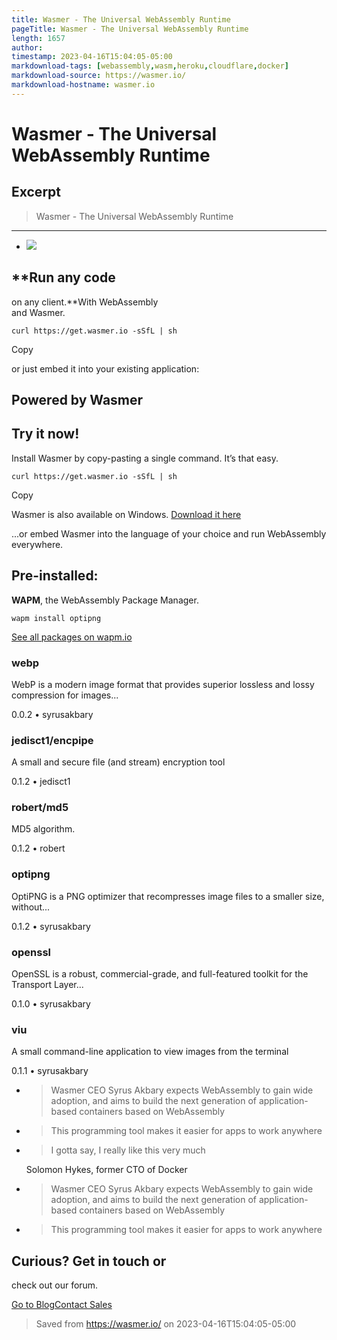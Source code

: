```yaml
---
title: Wasmer - The Universal WebAssembly Runtime
pageTitle: Wasmer - The Universal WebAssembly Runtime
length: 1657
author: 
timestamp: 2023-04-16T15:04:05-05:00
markdownload-tags: [webassembly,wasm,heroku,cloudflare,docker]
markdownload-source: https://wasmer.io/
markdownload-hostname: wasmer.io
---
```


# Wasmer - The Universal WebAssembly Runtime

## Excerpt
> Wasmer - The Universal WebAssembly Runtime

---
-   [![][fig1]](https://wasmer.io/)

## **Run any code  
on any client.**With WebAssembly  
and Wasmer.

```
curl https://get.wasmer.io -sSfL | sh
```

Copy

or just embed it into your existing application:

  

## Powered by Wasmer

  

## Try it now!

Install Wasmer by copy-pasting a single command. It’s that easy.

```
curl https://get.wasmer.io -sSfL | sh
```

Copy

Wasmer is also available on Windows. [Download it here](https://github.com/wasmerio/wasmer/releases)

...or embed Wasmer into the language of your choice and run WebAssembly everywhere.

## Pre-installed:  
**WAPM**, the WebAssembly Package Manager.

```
wapm install optipng
```

[See all packages on wapm.io](https://wapm.io/)

### webp

WebP is a modern image format that provides superior lossless and lossy compression for images...

0.0.2 • syrusakbary

### jedisct1/encpipe

A small and secure file (and stream) encryption tool

0.1.2 • jedisct1

### robert/md5

MD5 algorithm.

0.1.2 • robert

### optipng

OptiPNG is a PNG optimizer that recompresses image files to a smaller size, without...

0.1.2 • syrusakbary

### openssl

OpenSSL is a robust, commercial-grade, and full-featured toolkit for the Transport Layer...

0.1.0 • syrusakbary

### viu

A small command-line application to view images from the terminal

0.1.1 • syrusakbary

-   > Wasmer CEO Syrus Akbary expects WebAssembly to gain wide adoption, and aims to build the next generation of application-based containers based on WebAssembly
    
-   > This programming tool makes it easier for apps to work anywhere
    
-   > I gotta say, I really like this very much
    
    Solomon Hykes, former CTO of Docker
    
-   > Wasmer CEO Syrus Akbary expects WebAssembly to gain wide adoption, and aims to build the next generation of application-based containers based on WebAssembly
    
-   > This programming tool makes it easier for apps to work anywhere
    

## **Curious?** Get in touch or  
check out our forum.

[Go to Blog](https://wasmer.io/posts)[Contact Sales](mailto:sales@wasmer.io)

[fig1]: https://wasmer.io/images/logo.svg

> Saved from https://wasmer.io/ on 2023-04-16T15:04:05-05:00